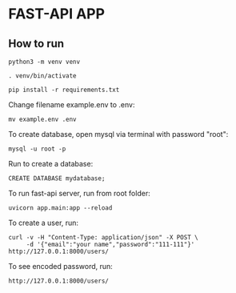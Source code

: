 # FAST-API APP


## How to run
```shell
python3 -m venv venv
```
```shell
. venv/bin/activate
```
```shell
pip install -r requirements.txt
```

Change filename example.env to .env:
```shell
mv example.env .env
```

To create database, open mysql via terminal with password "root":
```shell
mysql -u root -p
```
Run to create a database:
```
CREATE DATABASE mydatabase;
```


To run fast-api server, run from root folder:
```shell
uvicorn app.main:app --reload
```

To create a user, run:
```shell
curl -v -H "Content-Type: application/json" -X POST \
     -d '{"email":"your name","password":"111-111"}' http://127.0.0.1:8000/users/
```

To see encoded password, run:
```shell
http://127.0.0.1:8000/users/
```
